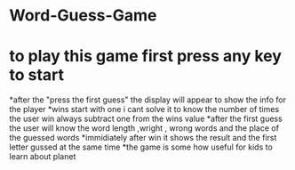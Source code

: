 # Word-Guess-Game
# to play this game first press any key to start 
*after the "press the first guess" the display will appear to show the info for the player
*wins start with one i cant solve it to know the number of times the user win always subtract one from the wins value
*after the first guess the user will know the word length ,wright , wrong words and the place of the guessed words
*immidiately after win it shows the result and the first letter gussed at the same time 
*the game is some how useful for kids to learn about planet 

